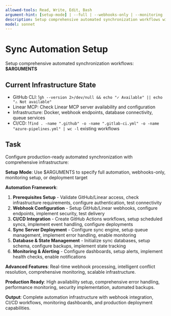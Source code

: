 ```yaml
---
allowed-tools: Read, Write, Edit, Bash
argument-hint: [setup-mode] | --full | --webhooks-only | --monitoring | --deploy-target
description: Setup comprehensive automated synchronization workflows with monitoring and CI/CD integration
model: sonnet
---
```


# Sync Automation Setup

Setup comprehensive automated synchronization workflows: **$ARGUMENTS**

## Current Infrastructure State

- GitHub CLI: !`gh --version 2>/dev/null && echo "✓ Available" || echo "⚠ Not available"`
- Linear MCP: Check Linear MCP server availability and configuration
- Infrastructure: Docker, webhook endpoints, database connectivity, queue services
- CI/CD: !`find . -name ".github" -o -name ".gitlab-ci.yml" -o -name "azure-pipelines.yml" | wc -l` existing workflows

## Task

Configure production-ready automated synchronization with comprehensive infrastructure:

**Setup Mode**: Use $ARGUMENTS to specify full automation, webhooks-only, monitoring setup, or deployment target

**Automation Framework**:
1. **Prerequisites Setup** - Validate GitHub/Linear access, check infrastructure requirements, configure authentication, test connectivity
2. **Webhook Configuration** - Setup GitHub/Linear webhooks, configure endpoints, implement security, test delivery
3. **CI/CD Integration** - Create GitHub Actions workflows, setup scheduled syncs, implement event handling, configure deployments
4. **Sync Server Deployment** - Configure sync engine, setup queue management, implement error handling, enable monitoring
5. **Database & State Management** - Initialize sync databases, setup schema, configure backups, implement state tracking
6. **Monitoring & Alerting** - Configure dashboards, setup alerts, implement health checks, enable notifications

**Advanced Features**: Real-time webhook processing, intelligent conflict resolution, comprehensive monitoring, scalable infrastructure.

**Production Ready**: High availability setup, comprehensive error handling, performance monitoring, security implementation, automated backups.

**Output**: Complete automation infrastructure with webhook integration, CI/CD workflows, monitoring dashboards, and production deployment capabilities.